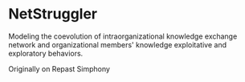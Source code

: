 NetStruggler
============

Modeling the coevolution of intraorganizational knowledge exchange network and organizational members' knowledge exploitative and exploratory behaviors.

Originally on Repast Simphony
